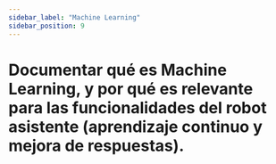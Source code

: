 ```yaml
---
sidebar_label: "Machine Learning"
sidebar_position: 9
---
```


# Documentar qué es Machine Learning, y por qué es relevante para las funcionalidades del robot asistente (aprendizaje continuo y mejora de respuestas).
